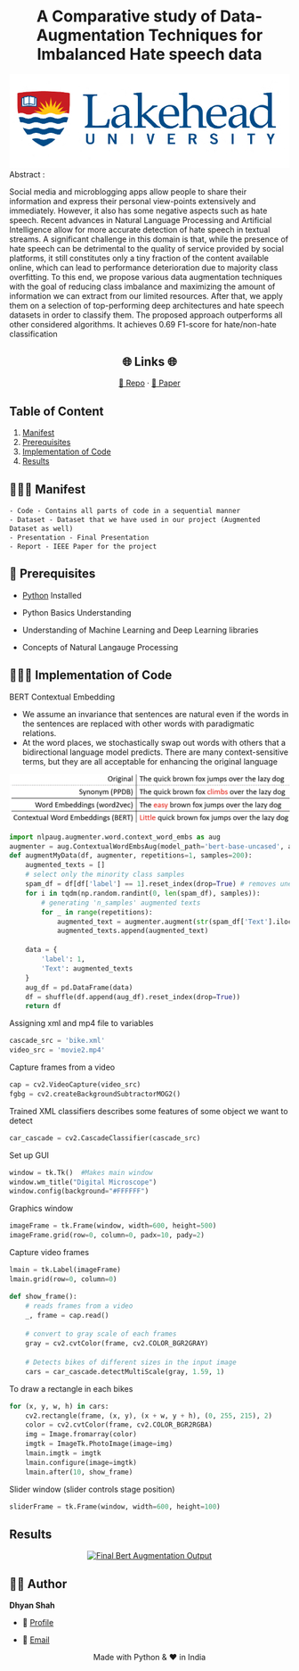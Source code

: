 <p align="center">
  <a href="https://github.com/dhyan1999/Hate_Speech_Detection" title="Hate Speech Detection">
  </a>
</p>
<h1 align="center"> A Comparative study of Data-Augmentation Techniques for Imbalanced Hate speech data </h1>

![uni](img/uni.jpeg)
Abstract : <p > Social media and microblogging apps allow people to share their information and express their personal view-points extensively and immediately. However, it also has some negative aspects such as hate speech. Recent advances in Natural Language Processing and Artificial Intelligence allow for more accurate detection of hate speech in textual streams. A significant challenge in this domain is that, while the presence of hate speech can be detrimental to the quality of service provided by social platforms, it still constitutes only a tiny fraction of the content available online, which can lead to performance deterioration due to majority class overfitting. To this end, we propose various data augmentation techniques with the goal of reducing class imbalance and maximizing the amount of information we can extract from our limited resources. After that, we apply them on a selection of top-performing deep architectures and hate speech datasets in order to classify them. The proposed approach outperforms all other considered algorithms. It achieves 0.69 F1-score for hate/non-hate classification</p>

<h2 align="center">🌐 Links 🌐</h2>
<p align="center">
    <a href="https://github.com/dhyan1999/Hate_Speech_Detection" title="Helmet Detection">📂 Repo</a>
    ·
    <a href="https://github.com/dhyan1999/Hate_Speech_Detection/blob/main/Report/Hate_Speech_Detection.pdf" title="Helmet Detection">📄 Paper</a>
    
</p>



## Table of Content

1. [Manifest](#-manifest)
2. [Prerequisites](#-prerequisites)
3. [Implementation of Code](#-implementation-of-code)
4. [Results](#-future-scope)
## 🧑🏻‍🏫 Manifest


```
- Code - Contains all parts of code in a sequential manner
- Dataset - Dataset that we have used in our project (Augmented Dataset as well)
- Presentation - Final Presentation
- Report - IEEE Paper for the project
```


## 🤔 Prerequisites

- [Python](https://www.python.org/ "Python") Installed

- Python Basics Understanding

- Understanding of Machine Learning and Deep Learning libraries

- Concepts of Natural Langauge Processing

## 👨🏻‍💻 Implementation of Code

BERT Contextual Embedding
- We assume an invariance that sentences are natural even if the words in the sentences are replaced with other words with paradigmatic relations.
- At the word places, we stochastically swap out words with others that a bidirectional language model predicts. There are many context-sensitive terms, but they are all acceptable for enhancing the original language


![BERTCon](img/BERTCon.png)
```py
import nlpaug.augmenter.word.context_word_embs as aug
augmenter = aug.ContextualWordEmbsAug(model_path='bert-base-uncased', action="insert")
def augmentMyData(df, augmenter, repetitions=1, samples=200):
    augmented_texts = []
    # select only the minority class samples
    spam_df = df[df['label'] == 1].reset_index(drop=True) # removes unecessary index column
    for i in tqdm(np.random.randint(0, len(spam_df), samples)):
        # generating 'n_samples' augmented texts
        for _ in range(repetitions):
            augmented_text = augmenter.augment(str(spam_df['Text'].iloc[i]))
            augmented_texts.append(augmented_text)
    
    data = {
        'label': 1,
        'Text': augmented_texts
    }
    aug_df = pd.DataFrame(data)
    df = shuffle(df.append(aug_df).reset_index(drop=True))
    return df
```

Assigning xml and mp4 file to variables

```py
cascade_src = 'bike.xml'
video_src = 'movie2.mp4'
```

Capture frames from a video

```py
cap = cv2.VideoCapture(video_src)
fgbg = cv2.createBackgroundSubtractorMOG2()
```

Trained XML classifiers describes some features of some object we want to detect

```py
car_cascade = cv2.CascadeClassifier(cascade_src)
```

Set up GUI

```py
window = tk.Tk()  #Makes main window
window.wm_title("Digital Microscope")
window.config(background="#FFFFFF")
```

Graphics window

```py
imageFrame = tk.Frame(window, width=600, height=500)
imageFrame.grid(row=0, column=0, padx=10, pady=2)
```

Capture video frames

```py
lmain = tk.Label(imageFrame)
lmain.grid(row=0, column=0)
```

```py
def show_frame():
	# reads frames from a video
    _, frame = cap.read()

    # convert to gray scale of each frames    
    gray = cv2.cvtColor(frame, cv2.COLOR_BGR2GRAY)

    # Detects bikes of different sizes in the input image
    cars = car_cascade.detectMultiScale(gray, 1.59, 1)
```

To draw a rectangle in each bikes

```py
for (x, y, w, h) in cars:
    cv2.rectangle(frame, (x, y), (x + w, y + h), (0, 255, 215), 2)
    color = cv2.cvtColor(frame, cv2.COLOR_BGR2RGBA)
    img = Image.fromarray(color)
    imgtk = ImageTk.PhotoImage(image=img)
    lmain.imgtk = imgtk
    lmain.configure(image=imgtk)
    lmain.after(10, show_frame)
```

Slider window (slider controls stage position)

```py
sliderFrame = tk.Frame(window, width=600, height=100)
```
## Results

<div>
    <a href="https://plotly.com/~dhyan1999/1/" target="_blank" title="Final Bert Augmentation Output" style="display: block; text-align: center;"><img src="https://plotly.com/~dhyan1999/1.png" alt="Final Bert Augmentation Output" style="max-width: 100%;width: 600px;"  width="600" onerror="this.onerror=null;this.src='https://plotly.com/404.png';" /></a>
</div>

## 🧑🏻 Author

**Dhyan Shah**

- 🌌 [Profile](https://github.com/dhyan1999 "Dhyan Shah")

- 🏮 [Email](mailto:dhyan.shah99@gmail.com?subject=Hi%20from%20Dhyan%20Shah "Hi!")

<p align="center">Made with Python & ❤️ in India</p>

</script>